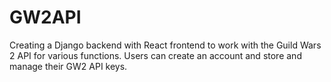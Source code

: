 # GW2API

Creating a Django backend with React frontend to work with the Guild Wars 2 API for various functions. Users can create an account and store and manage their GW2 API keys. 